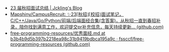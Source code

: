 - [23 届秋招面试总结 | Jckling's Blog](https://jckling.github.io/2022/11/30/Notes/23%20%E5%B1%8A%E7%A7%8B%E6%8B%9B%E9%9D%A2%E8%AF%95%E6%80%BB%E7%BB%93/)
- [Mapshiny/CampusRecruit: ✨23⌈秋招⌋⌈校招⌋面试笔记，C/C++/Java/Go/Python/前端/后端面经合集(含答案)，从秋招一直到春招补录，陪你找到满意工作，欢迎提交pr补充信息，每天持续更新... (github.com)](https://github.com/Mapshiny/CampusRecruit)
- [free-programming-resources/优秀面经.md at b3b4b9d5b397b2218ea98c31b9419bdbca195a9c · fssccf/free-programming-resources (github.com)](https://github.com/fssccf/free-programming-resources/blob/b3b4b9d5b397b2218ea98c31b9419bdbca195a9c/%E9%9D%A2%E8%AF%95%E5%90%88%E9%9B%86/%E4%BC%98%E7%A7%80%E9%9D%A2%E7%BB%8F.md)
